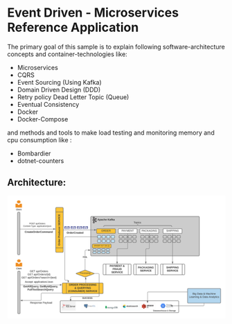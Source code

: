 # Event Driven - Microservices Reference Application

 The primary goal of this sample is to explain following software-architecture concepts and container-technologies like:  
* Microservices  
* CQRS  
* Event Sourcing (Using Kafka)
* Domain Driven Design (DDD)  
* Retry policy Dead Letter Topic (Queue)
* Eventual Consistency  
* Docker
* Docker-Compose

and methods and tools to make load testing and monitoring memory and cpu consumption like  :
* Bombardier
* dotnet-counters

## Architecture:
![architecture](https://raw.githubusercontent.com/emrealper/order-event-processing/main/media/Event%20Driven-Ordering%20Microservices%20Reference%20Application.png?token=AAC65XNG4LF6FWPINKFX3HLBMAXPQ)
